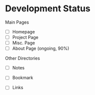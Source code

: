 # Development Status

Main Pages
- [ ] Homepage
- [ ] Project Page
- [ ] Misc. Page
- [ ] About Page (ongoing, 90%)

Other Directories
- [ ] Notes
- [ ] Bookmark
- [ ] Links

